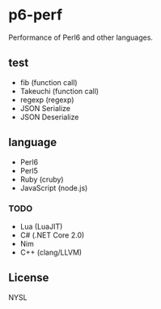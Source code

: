 # p6-perf

Performance of Perl6 and other languages.

## test

- fib (function call)
- Takeuchi (function call)
- regexp (regexp)
- JSON Serialize
- JSON Deserialize

## language

- Perl6
- Perl5
- Ruby (cruby)
- JavaScript (node.js)

### TODO

- Lua (LuaJIT)
- C# (.NET Core 2.0)
- Nim
- C++ (clang/LLVM)

## License

NYSL
